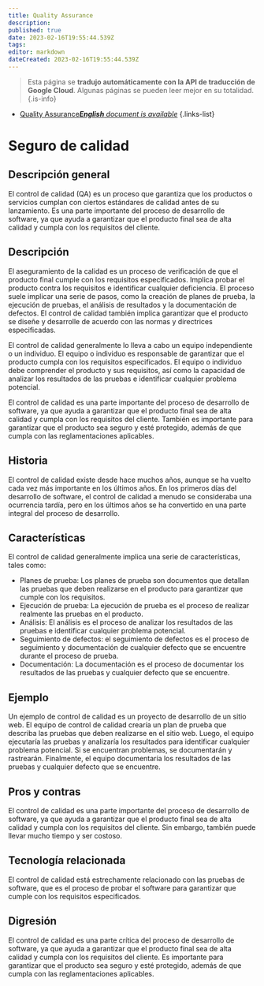 ```yaml
---
title: Quality Assurance
description: 
published: true
date: 2023-02-16T19:55:44.539Z
tags: 
editor: markdown
dateCreated: 2023-02-16T19:55:44.539Z
---
```


> Esta página se **tradujo automáticamente con la API de traducción de Google Cloud**.
Algunas páginas se pueden leer mejor en su totalidad.{.is-info}



- [Quality Assurance***English** document is available*](/en/Knowledge-base/Dictionary/quality-assurance)
{.links-list}


# Seguro de calidad

## Descripción general
El control de calidad (QA) es un proceso que garantiza que los productos o servicios cumplan con ciertos estándares de calidad antes de su lanzamiento. Es una parte importante del proceso de desarrollo de software, ya que ayuda a garantizar que el producto final sea de alta calidad y cumpla con los requisitos del cliente.

## Descripción
El aseguramiento de la calidad es un proceso de verificación de que el producto final cumple con los requisitos especificados. Implica probar el producto contra los requisitos e identificar cualquier deficiencia. El proceso suele implicar una serie de pasos, como la creación de planes de prueba, la ejecución de pruebas, el análisis de resultados y la documentación de defectos. El control de calidad también implica garantizar que el producto se diseñe y desarrolle de acuerdo con las normas y directrices especificadas.

El control de calidad generalmente lo lleva a cabo un equipo independiente o un individuo. El equipo o individuo es responsable de garantizar que el producto cumpla con los requisitos especificados. El equipo o individuo debe comprender el producto y sus requisitos, así como la capacidad de analizar los resultados de las pruebas e identificar cualquier problema potencial.

El control de calidad es una parte importante del proceso de desarrollo de software, ya que ayuda a garantizar que el producto final sea de alta calidad y cumpla con los requisitos del cliente. También es importante para garantizar que el producto sea seguro y esté protegido, además de que cumpla con las reglamentaciones aplicables.

## Historia
El control de calidad existe desde hace muchos años, aunque se ha vuelto cada vez más importante en los últimos años. En los primeros días del desarrollo de software, el control de calidad a menudo se consideraba una ocurrencia tardía, pero en los últimos años se ha convertido en una parte integral del proceso de desarrollo.

## Características
El control de calidad generalmente implica una serie de características, tales como:

- Planes de prueba: Los planes de prueba son documentos que detallan las pruebas que deben realizarse en el producto para garantizar que cumple con los requisitos.
- Ejecución de prueba: La ejecución de prueba es el proceso de realizar realmente las pruebas en el producto.
- Análisis: El análisis es el proceso de analizar los resultados de las pruebas e identificar cualquier problema potencial.
- Seguimiento de defectos: el seguimiento de defectos es el proceso de seguimiento y documentación de cualquier defecto que se encuentre durante el proceso de prueba.
- Documentación: La documentación es el proceso de documentar los resultados de las pruebas y cualquier defecto que se encuentre.

## Ejemplo
Un ejemplo de control de calidad es un proyecto de desarrollo de un sitio web. El equipo de control de calidad crearía un plan de prueba que describa las pruebas que deben realizarse en el sitio web. Luego, el equipo ejecutaría las pruebas y analizaría los resultados para identificar cualquier problema potencial. Si se encuentran problemas, se documentarán y rastrearán. Finalmente, el equipo documentaría los resultados de las pruebas y cualquier defecto que se encuentre.

## Pros y contras
El control de calidad es una parte importante del proceso de desarrollo de software, ya que ayuda a garantizar que el producto final sea de alta calidad y cumpla con los requisitos del cliente. Sin embargo, también puede llevar mucho tiempo y ser costoso.

## Tecnología relacionada
El control de calidad está estrechamente relacionado con las pruebas de software, que es el proceso de probar el software para garantizar que cumple con los requisitos especificados.

## Digresión
El control de calidad es una parte crítica del proceso de desarrollo de software, ya que ayuda a garantizar que el producto final sea de alta calidad y cumpla con los requisitos del cliente. Es importante para garantizar que el producto sea seguro y esté protegido, además de que cumpla con las reglamentaciones aplicables.